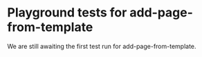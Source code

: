 # Playground tests for add-page-from-template
We are still awaiting the first test run for add-page-from-template.
